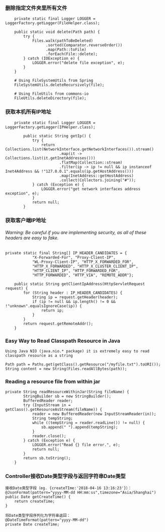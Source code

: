 ### 删除指定文件夹里所有文件
        private static final Logger LOGGER = LoggerFactory.getLogger(FileHelper.class);
    
        public static void delete(Path path) {
            try {
                Files.walk(pathToBeDeleted)
                      .sorted(Comparator.reverseOrder())
                      .map(Path::toFile)
                      .forEach(File::delete);
            } catch (IOException e) {
                LOGGER.error("delete file exception", e);
            }
        }
        
        # Using FileSystemUtils from Spring
        FileSystemUtils.deleteRecursively(file);
        
        # Using FileUtils from commons-io
        FileUtils.deleteDirectory(file);
        
### 获取本机所有IP地址
        private static final Logger LOGGER = LoggerFactory.getLogger(IPHelper.class);
        
            public static String getIp() {
                try {
                    return Collections.list(NetworkInterface.getNetworkInterfaces()).stream()
                            .map(it -> Collections.list(it.getInetAddresses()))
                            .flatMap(Collection::stream)
                            .filter(ip -> ip != null && ip instanceof Inet4Address && !"127.0.0.1".equals(ip.getHostAddress()))
                            .map(InetAddress::getHostAddress)
                            .collect(Collectors.joining("#"));
                } catch (Exception e) {
                    LOGGER.error("get network interfaces address exception", e);
                }
                return null;
            }
            
### 获取客户端IP地址
######    Warning: Be careful if you are implementing security, as all of these headers are easy to fake.
    
    private static final String[] IP_HEADER_CANDIDATES = {
                "X-Forwarded-For", "Proxy-Client-IP",
                "WL-Proxy-Client-IP", "HTTP_X_FORWARDED_FOR",
                "HTTP_X_FORWARDED", "HTTP_X_CLUSTER_CLIENT_IP",
                "HTTP_CLIENT_IP", "HTTP_FORWARDED_FOR",
                "HTTP_FORWARDED", "HTTP_VIA", "REMOTE_ADDR"};
    
        public static String getClientIpAddress(HttpServletRequest request) {
            for (String header : IP_HEADER_CANDIDATES) {
                String ip = request.getHeader(header);
                if (ip != null && ip.length() != 0 && !"unknown".equalsIgnoreCase(ip)) {
                    return ip;
                }
            }
            return request.getRemoteAddr();
        }
        
### Easy Way to Read Classpath Resource in Java

    Using Java NIO (java.nio.* package) it is extremely easy to read classpath resource as a string
    
    Path path = Paths.get(getClass().getResource("/myfile.txt").toURI());
    String content = new String(Files.readAllBytes(path));
    
### Reading a resource file from within jar

    private String readResourceWithinJar(String fileName) {
            StringBuilder sb = new StringBuilder();
            BufferedReader reader;
            try (InputStream in = getClass().getResourceAsStream(fileName)) {
                reader = new BufferedReader(new InputStreamReader(in));
                String tempString;
                while ((tempString = reader.readLine()) != null) {
                    sb.append(" ").append(tempString);
                }
                reader.close();
            } catch (Exception e) {
                LOGGER.error("Read {} file error.", e);
                return null;
            }
            return sb.toString();
        }
 
### Controller接收Date类型字段与返回字符串Date类型

    接收Date类型字段（eg. {createTIme:'2018-04-16 13:16:23'}）：
    @JsonFormat(pattern="yyyy-MM-dd HH:mm:ss",timezone="Asia/Shanghai")  
    public Date getCreateTime() {  
        return createTime;
    }
    
    将Date类型字段序列化为字符串返回：
    @DateTimeFormat(pattern="yyyy-MM-dd")  
    private Date createTime;